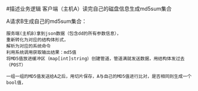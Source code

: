 #描述业务逻辑
客户端（主机A）读完自己的磁盘信息生成md5sum集合


A请求B生成自己的md5sum集合：

    服务端(主机B)拿到json数据（包含dd的所有参数信息），
    重新转化为对应的结构体形式，
    解析为对应的系统命令
    利用系统调用获取输出结果：md5值
    将MD5值放进缓冲区（map[int]string）创建管道，管道满就发送数据，用结构体发过去（POST）

    一组一组的MD5值发送给A之后，用切片保存，A与自己的MD5值进行比对，是否相同则生成一个bool值，


